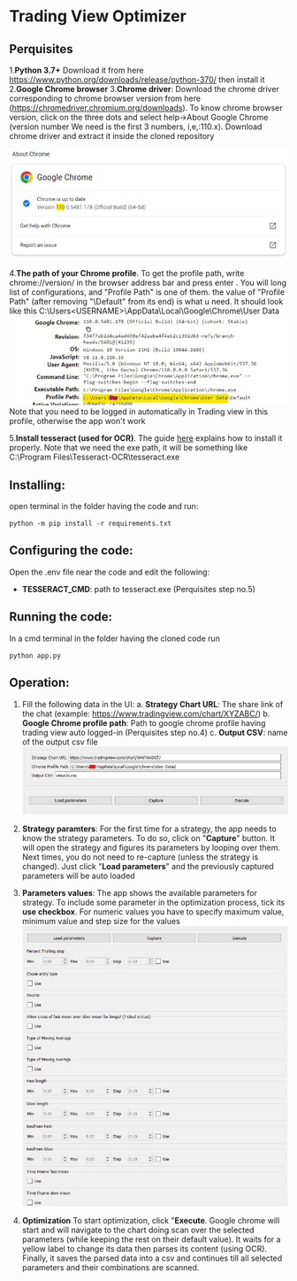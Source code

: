 ﻿# Trading View Optimizer

## Perquisites
1.**Python 3.7+**
Download it from here https://www.python.org/downloads/release/python-370/ then install it
2.**Google Chrome browser** 
3.**Chrome driver**:
Download the chrome driver corresponding to chrome browser version from here (https://chromedriver.chromium.org/downloads). 
To know  chrome browser version, click on the three dots and select help->About Google Chrome (version number We need is the first 3 numbers, i,e,:110.x).
Download chrome driver and extract it inside the cloned repository

![enter image description here](https://raw.githubusercontent.com/LightCannon/Opti-Mora/main/images/2.jpg)

4.**The path of your Chrome profile**. 
To get the profile path, write chrome://version/ in the browser address bar and press enter . 
You will long list of configurations, and "Profile Path" is one of them. the value of "Profile Path" (after removing "\Default" from its end) is what u need. 
It should look like this C:\Users\<USERNAME>\AppData\Local\Google\Chrome\User Data
![enter image description here](https://raw.githubusercontent.com/LightCannon/Opti-Mora/main/images/3.jpg)
Note that you need to be logged in automatically in Trading view in this profile, otherwise the app won't work

5.**Install tesseract (used for OCR)**. 
The guide [here](https://linuxhint.com/install-tesseract-windows/) explains how to install it properly. Note that we need the exe path, it will be something like C:\Program Files\Tesseract-OCR\tesseract.exe


## Installing:

open terminal in the folder having the code and run:

    python -m pip install -r requirements.txt

## Configuring the code:
Open the .env file near the code and edit the following:

 - **TESSERACT_CMD**: path to tesseract.exe (Perquisites step no.5)


## Running the code:
In a cmd terminal in the folder having the cloned code run
```
python app.py
```
## Operation:

 1. Fill the following data in the UI:
	a.	**Strategy Chart URL**:  The share link of the chat (example: https://www.tradingview.com/chart/XYZABC/)
	b.	**Google Chrome profile path**: Path to google chrome profile having trading view auto logged-in (Perquisites step no.4)
	c.	**Output CSV**: name of the output csv file
	![enter image description here](https://raw.githubusercontent.com/LightCannon/Opti-Mora/main/images/1.jpg)
	
 2. **Strategy paramters**:
	For the first time for a strategy, the app needs to know the strategy parameters. 
	To do so, click on "**Capture**" button. It will open the strategy and figures its parameters by looping over them. 
	Next times, you do not need to re-capture (unless the strategy is changed). Just click "**Load parameters**" and the previously captured parameters will be auto loaded

 3. **Parameters values**:
The app shows the available parameters for strategy. 
To include some parameter in the optimization process, tick its **use checkbox**. For numeric values you have to specify maximum value, minimum value and step size for the values
![enter image description here](https://raw.githubusercontent.com/LightCannon/Opti-Mora/main/images/4.jpg)

3. **Optimization**
To start optimization, click "**Execute**. Google chrome will start and will navigate to the chart doing scan over the selected parameters (while keeping the rest on their default value). It waits for a yellow label to change its data then parses its content (using OCR). Finally, it saves the parsed data into a csv and continues till all selected parameters and their combinations are scanned.

